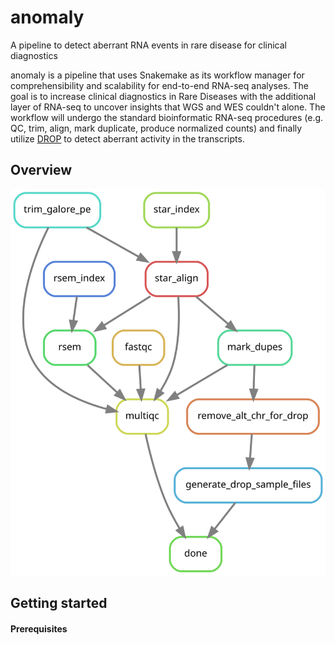 # anomaly
A pipeline to detect aberrant RNA events in rare disease for clinical diagnostics

anomaly is a pipeline that uses Snakemake as its workflow manager for comprehensibility and scalability for end-to-end RNA-seq analyses. The goal is to increase clinical diagnostics in Rare Diseases with the additional layer of RNA-seq to uncover insights that WGS and WES couldn't alone. The workflow will undergo the standard bioinformatic RNA-seq procedures (e.g. QC, trim, align, mark duplicate, produce normalized counts) and finally utilize [DROP](https://github.com/gagneurlab/drop) to detect aberrant activity in the transcripts.

## Overview
![pipeline vector](https://github.com/projectoriented/anomaly/blob/main/images/dag.svg)

## Getting started
#### Prerequisites
